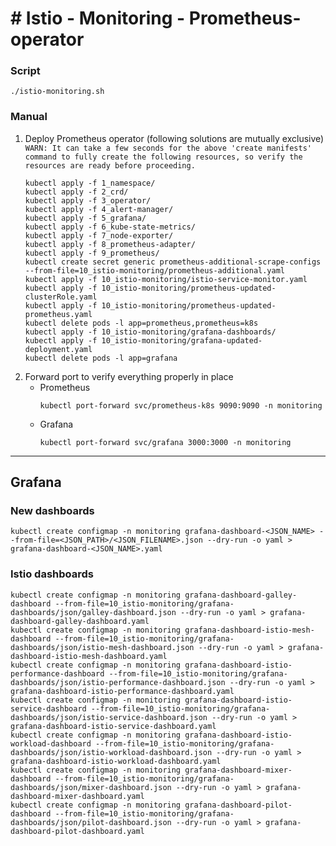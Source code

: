 
# # Istio - Monitoring - Prometheus-operator

### Script
```
./istio-monitoring.sh
```

### Manual
1. Deploy Prometheus operator (following solutions are mutually exclusive)
	`WARN: It can take a few seconds for the above 'create manifests' command to fully create the following resources, so verify the resources are ready before proceeding.`
	```
	kubectl apply -f 1_namespace/
	kubectl apply -f 2_crd/
	kubectl apply -f 3_operator/
	kubectl apply -f 4_alert-manager/
	kubectl apply -f 5_grafana/
	kubectl apply -f 6_kube-state-metrics/
	kubectl apply -f 7_node-exporter/
	kubectl apply -f 8_prometheus-adapter/
	kubectl apply -f 9_prometheus/
	kubectl create secret generic prometheus-additional-scrape-configs --from-file=10_istio-monitoring/prometheus-additional.yaml
	kubectl apply -f 10_istio-monitoring/istio-service-monitor.yaml
	kubectl apply -f 10_istio-monitoring/prometheus-updated-clusterRole.yaml
	kubectl apply -f 10_istio-monitoring/prometheus-updated-prometheus.yaml
	kubectl delete pods -l app=prometheus,prometheus=k8s
	kubectl apply -f 10_istio-monitoring/grafana-dashboards/
	kubectl apply -f 10_istio-monitoring/grafana-updated-deployment.yaml
	kubectl delete pods -l app=grafana
	```
2. Forward port to verify everything properly in place
	* Prometheus
		```
		kubectl port-forward svc/prometheus-k8s 9090:9090 -n monitoring
		```
	* Grafana
		```
		kubectl port-forward svc/grafana 3000:3000 -n monitoring
		```

---

## Grafana

### New dashboards
```
kubectl create configmap -n monitoring grafana-dashboard-<JSON_NAME> --from-file=<JSON_PATH>/<JSON_FILENAME>.json --dry-run -o yaml > grafana-dashboard-<JSON_NAME>.yaml
```

### Istio dashboards
```
kubectl create configmap -n monitoring grafana-dashboard-galley-dashboard --from-file=10_istio-monitoring/grafana-dashboards/json/galley-dashboard.json --dry-run -o yaml > grafana-dashboard-galley-dashboard.yaml
kubectl create configmap -n monitoring grafana-dashboard-istio-mesh-dashboard --from-file=10_istio-monitoring/grafana-dashboards/json/istio-mesh-dashboard.json --dry-run -o yaml > grafana-dashboard-istio-mesh-dashboard.yaml
kubectl create configmap -n monitoring grafana-dashboard-istio-performance-dashboard --from-file=10_istio-monitoring/grafana-dashboards/json/istio-performance-dashboard.json --dry-run -o yaml > grafana-dashboard-istio-performance-dashboard.yaml
kubectl create configmap -n monitoring grafana-dashboard-istio-service-dashboard --from-file=10_istio-monitoring/grafana-dashboards/json/istio-service-dashboard.json --dry-run -o yaml > grafana-dashboard-istio-service-dashboard.yaml
kubectl create configmap -n monitoring grafana-dashboard-istio-workload-dashboard --from-file=10_istio-monitoring/grafana-dashboards/json/istio-workload-dashboard.json --dry-run -o yaml > grafana-dashboard-istio-workload-dashboard.yaml
kubectl create configmap -n monitoring grafana-dashboard-mixer-dashboard --from-file=10_istio-monitoring/grafana-dashboards/json/mixer-dashboard.json --dry-run -o yaml > grafana-dashboard-mixer-dashboard.yaml
kubectl create configmap -n monitoring grafana-dashboard-pilot-dashboard --from-file=10_istio-monitoring/grafana-dashboards/json/pilot-dashboard.json --dry-run -o yaml > grafana-dashboard-pilot-dashboard.yaml
```
